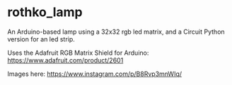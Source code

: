 # rothko_lamp
An Arduino-based lamp using a 32x32 rgb led matrix, and a Circuit Python version for an led strip.

Uses the Adafruit RGB Matrix Shield for Arduino: https://www.adafruit.com/product/2601

Images here: https://www.instagram.com/p/B8Rvp3mnWIq/


